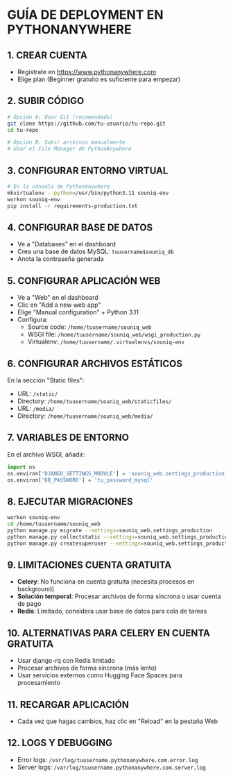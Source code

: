 # GUÍA DE DEPLOYMENT EN PYTHONANYWHERE

## 1. CREAR CUENTA
- Regístrate en https://www.pythonanywhere.com
- Elige plan (Beginner gratuito es suficiente para empezar)

## 2. SUBIR CÓDIGO
```bash
# Opción A: Usar Git (recomendado)
git clone https://github.com/tu-usuario/tu-repo.git
cd tu-repo

# Opción B: Subir archivos manualmente
# Usar el File Manager de PythonAnywhere
```

## 3. CONFIGURAR ENTORNO VIRTUAL
```bash
# En la consola de PythonAnywhere
mkvirtualenv --python=/usr/bin/python3.11 souniq-env
workon souniq-env
pip install -r requirements-production.txt
```

## 4. CONFIGURAR BASE DE DATOS
- Ve a "Databases" en el dashboard
- Crea una base de datos MySQL: `tuusername$souniq_db`
- Anota la contraseña generada

## 5. CONFIGURAR APLICACIÓN WEB
- Ve a "Web" en el dashboard
- Clic en "Add a new web app"
- Elige "Manual configuration" + Python 3.11
- Configura:
  * Source code: `/home/tuusername/souniq_web`
  * WSGI file: `/home/tuusername/souniq_web/wsgi_production.py`
  * Virtualenv: `/home/tuusername/.virtualenvs/souniq-env`

## 6. CONFIGURAR ARCHIVOS ESTÁTICOS
En la sección "Static files":
- URL: `/static/`
- Directory: `/home/tuusername/souniq_web/staticfiles/`
- URL: `/media/`
- Directory: `/home/tuusername/souniq_web/media/`

## 7. VARIABLES DE ENTORNO
En el archivo WSGI, añadir:
```python
import os
os.environ['DJANGO_SETTINGS_MODULE'] = 'souniq_web.settings_production'
os.environ['DB_PASSWORD'] = 'tu_password_mysql'
```

## 8. EJECUTAR MIGRACIONES
```bash
workon souniq-env
cd /home/tuusername/souniq_web
python manage.py migrate --settings=souniq_web.settings_production
python manage.py collectstatic --settings=souniq_web.settings_production
python manage.py createsuperuser --settings=souniq_web.settings_production
```

## 9. LIMITACIONES CUENTA GRATUITA
- **Celery**: No funciona en cuenta gratuita (necesita procesos en background)
- **Solución temporal**: Procesar archivos de forma síncrona o usar cuenta de pago
- **Redis**: Limitado, considera usar base de datos para cola de tareas

## 10. ALTERNATIVAS PARA CELERY EN CUENTA GRATUITA
- Usar django-rq con Redis limitado
- Procesar archivos de forma síncrona (más lento)
- Usar servicios externos como Hugging Face Spaces para procesamiento

## 11. RECARGAR APLICACIÓN
- Cada vez que hagas cambios, haz clic en "Reload" en la pestaña Web

## 12. LOGS Y DEBUGGING
- Error logs: `/var/log/tuusername.pythonanywhere.com.error.log`
- Server logs: `/var/log/tuusername.pythonanywhere.com.server.log`
